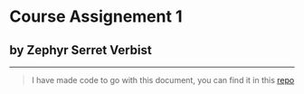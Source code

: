 # Course Assignement 1
## by Zephyr Serret Verbist
***
> I have made code to go with this document, you can find it in this [repo](https:://github.com)